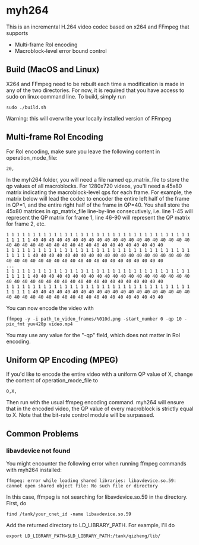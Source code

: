 # myh264
This is an incremental H.264 video codec based on x264 and FFmpeg that supports 
- Multi-frame RoI encoding 
- Macroblock-level error bound control

## Build (MacOS and Linux)
X264 and FFmpeg need to be rebuilt each time a modification is made in any of the two directories. For now, it is required that you have access to sudo on linux command line. To build, simply run
```
sudo ./build.sh
```
Warning: this will overwrite your locally installed version of FFmpeg

## Multi-frame RoI Encoding
For RoI encoding, make sure you leave the following content in operation_mode_file:
```
20,
```
In the myh264 folder, you will need a file named qp_matrix_file to store the qp values of all macroblocks. For 1280x720 videos, you'll need a 45x80 matrix indicating the macroblock-level qps for each frame. For example, the matrix below will lead the codec to encoder the entire left half of the frame in QP=1, and the entire right half of the frame in QP=40. You shall store the 45x80 matrices in qp_matrix_file line-by-line consecutively, i.e. line 1-45 will represent the QP matrix for frame 1, line 46-90 will represent the QP matrix for frame 2, etc.
```
1 1 1 1 1 1 1 1 1 1 1 1 1 1 1 1 1 1 1 1 1 1 1 1 1 1 1 1 1 1 1 1 1 1 1 1 1 1 1 1 40 40 40 40 40 40 40 40 40 40 40 40 40 40 40 40 40 40 40 40 40 40 40 40 40 40 40 40 40 40 40 40 40 40 40 40 40 40 40 40 
1 1 1 1 1 1 1 1 1 1 1 1 1 1 1 1 1 1 1 1 1 1 1 1 1 1 1 1 1 1 1 1 1 1 1 1 1 1 1 1 40 40 40 40 40 40 40 40 40 40 40 40 40 40 40 40 40 40 40 40 40 40 40 40 40 40 40 40 40 40 40 40 40 40 40 40 40 40 40 40 
...
1 1 1 1 1 1 1 1 1 1 1 1 1 1 1 1 1 1 1 1 1 1 1 1 1 1 1 1 1 1 1 1 1 1 1 1 1 1 1 1 40 40 40 40 40 40 40 40 40 40 40 40 40 40 40 40 40 40 40 40 40 40 40 40 40 40 40 40 40 40 40 40 40 40 40 40 40 40 40 40 
1 1 1 1 1 1 1 1 1 1 1 1 1 1 1 1 1 1 1 1 1 1 1 1 1 1 1 1 1 1 1 1 1 1 1 1 1 1 1 1 40 40 40 40 40 40 40 40 40 40 40 40 40 40 40 40 40 40 40 40 40 40 40 40 40 40 40 40 40 40 40 40 40 40 40 40 40 40 40 40 
```

You can now encode the video with
```
ffmpeg -y -i path_to_video_frames/%010d.png -start_number 0 -qp 10 -pix_fmt yuv420p video.mp4
```
You may use any value for the "-qp" field, which does not matter in RoI encoding.

## Uniform QP Encoding (MPEG)
If you'd like to encode the entire video with a uniform QP value of X, change the content of operation_mode_file to
```
0,X,
```
Then run with the usual ffmpeg encoding command. myh264 will ensure that in the encoded video, the QP value of every macroblock is strictly equal to X. Note that the bit-rate control module will be surpassed.

## Common Problems

### libavdevice not found
You might encounter the following error when running ffmpeg commands with myh264 installed:
```
ffmpeg: error while loading shared libraries: libavdevice.so.59: cannot open shared object file: No such file or directory
```
In this case, ffmpeg is not searching for libavdevice.so.59 in the directory. First, do
```
find /tank/your_cnet_id -name libavdevice.so.59
```
Add the returned directory to LD_LIBRARY_PATH. For example, I'll do
```
export LD_LIBRARY_PATH=$LD_LIBRARY_PATH:/tank/qizheng/lib/
```
